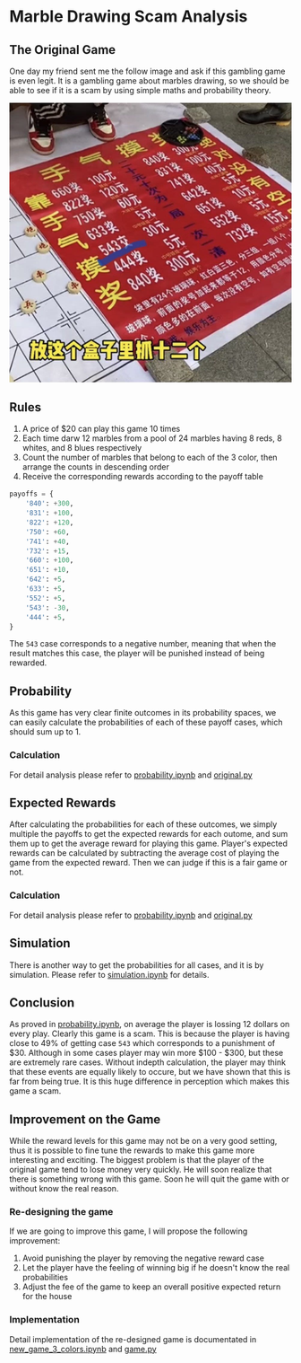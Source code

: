 # Marble Drawing Scam Analysis

## The Original Game
One day my friend sent me the follow image and ask if this gambling game is even legit. It is a gambling game about marbles drawing, so we should be able to see if it is a scam by using simple maths and probability theory.

![original.jpg](original.jpg)

## Rules
1. A price of $20 can play this game 10 times
1. Each time darw 12 marbles from a pool of 24 marbles having 8 reds, 8 whites, and 8 blues respectively
2. Count the number of marbles that belong to each of the 3 color, then arrange the counts in descending order
3. Receive the corresponding rewards according to the payoff table
```python
payoffs = {
    '840': +300,
    '831': +100,
    '822': +120,
    '750': +60,
    '741': +40,
    '732': +15,
    '660': +100,
    '651': +10,
    '642': +5,
    '633': +5,
    '552': +5,
    '543': -30,
    '444': +5,
}
```
The `543` case corresponds to a negative number, meaning that when the result matches this case, the player will be punished instead of being rewarded.

## Probability
As this game has very clear finite outcomes in its probability spaces, we can easily calculate the probabilities of each of these payoff cases, which should sum up to 1.

### Calculation
For detail analysis please refer to [probability.ipynb](https://github.com/quantumsnowball/marble_drawing_scam_analysis/blob/master/probability.ipynb) and [original.py](https://github.com/quantumsnowball/marble_drawing_scam_analysis/blob/master/original.py)

## Expected Rewards
After calculating the probabilities for each of these outcomes, we simply multiple the payoffs to get the expected rewards for each outome, and sum them up to get the average reward for playing this game. Player's expected rewards can be calculated by subtracting the average cost of playing the game from the expected reward. Then we can judge if this is a fair game or not.

### Calculation
For detail analysis please refer to [probability.ipynb](https://github.com/quantumsnowball/marble_drawing_scam_analysis/blob/master/probability.ipynb) and [original.py](https://github.com/quantumsnowball/marble_drawing_scam_analysis/blob/master/original.py)

## Simulation
There is another way to get the probabilities for all cases, and it is by simulation. Please refer to [simulation.ipynb](https://github.com/quantumsnowball/marble-drawing-scam-analysis/blob/master/simulation.ipynb) for details.

## Conclusion
As proved in [probability.ipynb](https://github.com/quantumsnowball/marble-drawing-scam-analysis/blob/master/probability.ipynb), on average the player is lossing 12 dollars on every play. Clearly this game is a scam. This is because the player is having close to 49% of getting case `543` which corresponds to a punishment of $30. Although in some cases player may win more $100 - $300, but these are extremely rare cases. Without indepth calculation, the player may think that these events are equally likely to occure, but we have shown that this is far from being true. It is this huge difference in perception which makes this game a scam.

## Improvement on the Game
While the reward levels for this game may not be on a very good setting, thus it is possible to fine tune the rewards to make this game more interesting and exciting. The biggest problem is that the player of the original game tend to lose money very quickly. He will soon realize that there is something wrong with this game. Soon he will quit the game with or without know the real reason.

### Re-designing the game
If we are going to improve this game, I will propose the following improvement:
1. Avoid punishing the player by removing the negative reward case
2. Let the player have the feeling of winning big if he doesn't know the real probabilities
3. Adjust the fee of the game to keep an overall positive expected return for the house

### Implementation
Detail implementation of the re-designed game is documentated in [new_game_3_colors.ipynb](https://github.com/quantumsnowball/marble-drawing-scam-analysis/blob/master/new_game_3_colors.ipynb) and [game.py](https://github.com/quantumsnowball/marble-drawing-scam-analysis/blob/master/game.py)
